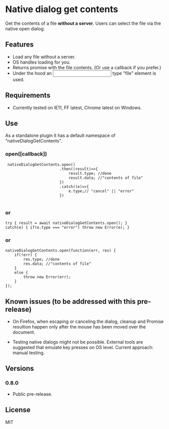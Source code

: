 # Native dialog get contents

Get the contents of a file **without a server**. Users can select the file via the native open dialog.


## Features

- Load any file without a server.
- OS handles loading for you.
- Returns promise with the file contents. (Or use a callback if you prefer.)
- Under the hood an <input> type "file" element is used. 


## Requirements

- Currently tested on IE11, FF latest, Chrome latest on Windows.


## Use

As a standalone plugin it has a default namespace of "nativeDialogGetContents".

### open([<func>callback])

```
 nativeDialogGetContents.open()
						.then((result)=>{
							result.type; //done
							result.data; //"contents of file"
						})
						.catch((e)=>{
							e.type;// "cancel" || "error"
						})
						
```

### or

```
try { result = await nativeDialogGetContents.open(); }
catch(e) { if(e.type === "error") throw new Error(e); }
```

### or

```
nativeDialogGetContents.open(function(err, res) {
	if(!err) {
		res.type; //done
		res.data; //"contents of file"	
	}
	else {
		throw new Error(err);
	}
});
```


## Known issues (to be addressed with this pre-release)

- On Firefox, when escaping or canceling the dialog, cleanup and Promise resultion happen only after the mouse has been moved over the document.

- Testing native dialogs might not be possible. External tools are suggested that emulate key presses on OS level. Current approach: manual testing.


## Versions

### 0.8.0

- Public pre-release.


## License 

MIT